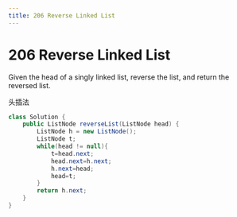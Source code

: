 ```yaml
---
title: 206 Reverse Linked List
---
```


# 206 Reverse Linked List


Given the head of a singly linked list, reverse the list, and return the reversed list.

头插法

```java
class Solution {
    public ListNode reverseList(ListNode head) {
        ListNode h = new ListNode();
        ListNode t;
        while(head != null){
            t=head.next;
            head.next=h.next;
            h.next=head;
            head=t;
        }
        return h.next;
    }
}
```